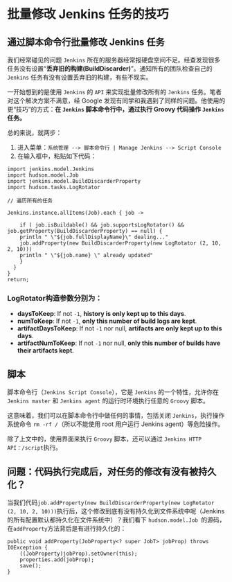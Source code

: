 # 批量修改 Jenkins 任务的技巧

## 通过脚本命令行批量修改 Jenkins 任务

我们经常碰见的问题 `Jenkins` 所在的服务器经常报硬盘空间不足。经查发现很多任务没有设置“**丢弃旧的构建(BuildDiscarder)**”。通知所有的团队检查自己的 `Jenkins` 任务有没有设置丢弃旧的构建，有些不现实。

一开始想到的是使用 `Jenkins` 的 `API` 来实现批量修改所有的 `Jenkins` 任务。笔者对这个解决方案不满意，经 Google 发现有同学和我遇到了同样的问题。他使用的更“技巧”的方式：**在 `Jenkins` 脚本命令行中，通过执行 Groovy 代码操作 `Jenkins` 任务。**

总的来说，就两步：

1. 进入菜单：`系统管理 --> 脚本命令行 | Manage Jenkins --> Script Console` 
2. 在输入框中，粘贴如下代码：

```
import jenkins.model.Jenkins
import hudson.model.Job
import jenkins.model.BuildDiscarderProperty
import hudson.tasks.LogRotator

// 遍历所有的任务

Jenkins.instance.allItems(Job).each { job ->
	
	if ( job.isBuildable() && job.supportsLogRotator() && job.getProperty(BuildDiscarderProperty) == null) {
	println " \"${job.fullDisplayName}\" dealing..."
	job.addProperty(new BuildDiscarderProperty(new LogRotator (2, 10, 2, 10)))
	println " \"${job.name} \" already updated"
	}
  }
}
return;
```

### LogRotator构造参数分别为：
* **daysToKeep**:  If not `-1`, **history is only kept up to this days**.
* **numToKeep**: If not `-1`, **only this number of build logs are kept**.
* **artifactDaysToKeep**: If not `-1` nor null, **artifacts are only kept up to this days**.
* **artifactNumToKeep**: If not `-1` nor null, **only this number of builds have their artifacts kept**.


## 脚本

脚本命令行（`Jenkins Script Console`），它是 `Jenkins` 的一个特性，允许你在 `Jenkins master` 和 `Jenkins agent` 的运行时环境执行任意的 `Groovy` 脚本。

这意味着，我们可以在脚本命令行中做任何的事情，包括关闭 `Jenkins`，执行操作系统命令 `rm -rf /`（所以不能使用 root 用户运行 Jenkins agent）等危险操作。

除了上文中的，使用界面来执行 `Groovy` 脚本，还可以通过 `Jenkins HTTP API：/script`执行。

## 问题：代码执行完成后，对任务的修改有没有被持久化？

当我们代码`job.addProperty(new BuildDiscarderProperty(new LogRotator (2, 10, 2, 10)))`执行后，这个修改到底有没有持久化到文件系统中呢（Jenkins 的所有配置默认都持久化在文件系统中）？我们看下 `hudson.model.Job `的源码，在`addProperty`方法背后是有进行持久化的：

```
public void addProperty(JobProperty<? super JobT> jobProp) throws IOException {
    ((JobProperty)jobProp).setOwner(this);
    properties.add(jobProp);
    save();
}
```


